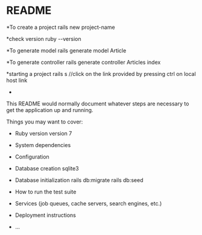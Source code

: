# README
*To create a project
rails new project-name

*check version
ruby --version

*To generate model
rails generate model Article 

*To generate controller
rails generate controller Articles index

*starting a project
   rails s
   //click on the link provided by pressing ctrl on local host link

   *

This README would normally document whatever steps are necessary to get the
application up and running.

Things you may want to cover:

* Ruby version
   version 7
* System dependencies

* Configuration

* Database creation
  sqlite3

* Database initialization
  rails db:migrate
  rails db:seed

* How to run the test suite

* Services (job queues, cache servers, search engines, etc.)

* Deployment instructions

* ...
